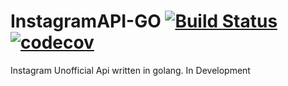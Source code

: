 # InstagramAPI-GO [![Build Status](https://travis-ci.org/lemkova/instagramapi-go.svg?branch=master)](https://travis-ci.org/lemkova/instagramapi-go) [![codecov](https://codecov.io/gh/lemkova/instagramapi-go/branch/master/graph/badge.svg)](https://codecov.io/gh/lemkova/instagramapi-go)


Instagram Unofficial Api written in golang.
In Development